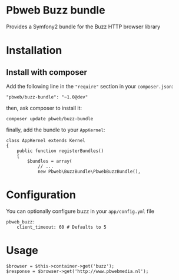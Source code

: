 # Pbweb Buzz bundle

Provides a Symfony2 bundle for the Buzz HTTP browser library

# Installation

## Install with composer

Add the following line in the `"require"` section in your `composer.json`:

    "pbweb/buzz-bundle": "~1.0@dev"

then, ask composer to install it:

    composer update pbweb/buzz-bundle

finally, add the bundle to your `AppKernel`:

    class AppKernel extends Kernel
    {
        public function registerBundles()
        {
            $bundles = array(
                // ...
                new Pbweb\BuzzBundle\PbwebBuzzBundle(),
                
# Configuration

You can optionally configure buzz in your `app/config.yml` file

    pbweb_buzz:
        client_timeout: 60 # Defaults to 5

# Usage

    $browser = $this->container->get('buzz');
    $response = $browser->get('http://www.pbwebmedia.nl');
